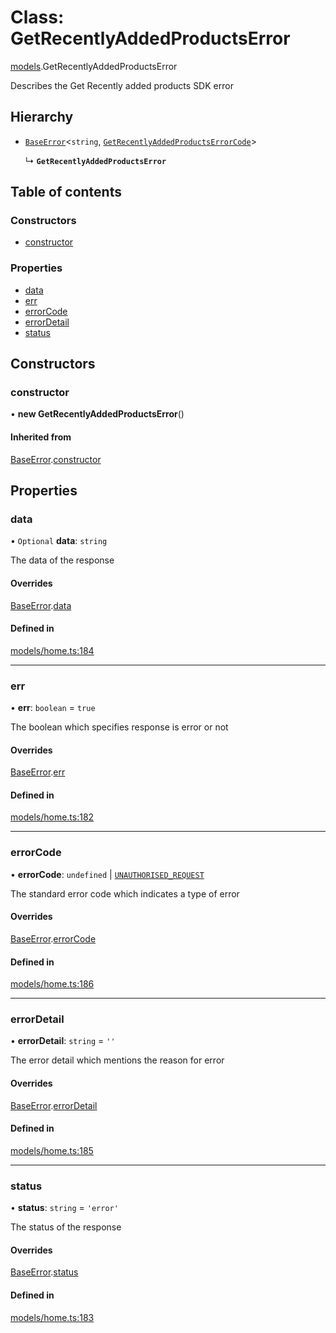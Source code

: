 # Class: GetRecentlyAddedProductsError

[models](../wiki/models).GetRecentlyAddedProductsError

Describes the Get Recently added products SDK error

## Hierarchy

- [`BaseError`](../wiki/models.BaseError)<`string`, [`GetRecentlyAddedProductsErrorCode`](../wiki/models.GetRecentlyAddedProductsErrorCode)\>

  ↳ **`GetRecentlyAddedProductsError`**

## Table of contents

### Constructors

- [constructor](../wiki/models.GetRecentlyAddedProductsError#constructor)

### Properties

- [data](../wiki/models.GetRecentlyAddedProductsError#data)
- [err](../wiki/models.GetRecentlyAddedProductsError#err)
- [errorCode](../wiki/models.GetRecentlyAddedProductsError#errorcode)
- [errorDetail](../wiki/models.GetRecentlyAddedProductsError#errordetail)
- [status](../wiki/models.GetRecentlyAddedProductsError#status)

## Constructors

### constructor

• **new GetRecentlyAddedProductsError**()

#### Inherited from

[BaseError](../wiki/models.BaseError).[constructor](../wiki/models.BaseError#constructor)

## Properties

### data

• `Optional` **data**: `string`

The data of the response

#### Overrides

[BaseError](../wiki/models.BaseError).[data](../wiki/models.BaseError#data)

#### Defined in

[models/home.ts:184](https://gitlab.com/baliganikhil/blackmirror-sdk/-/blob/349365c/src/models/home.ts#L184)

___

### err

• **err**: `boolean` = `true`

The boolean which specifies response is error or not

#### Overrides

[BaseError](../wiki/models.BaseError).[err](../wiki/models.BaseError#err)

#### Defined in

[models/home.ts:182](https://gitlab.com/baliganikhil/blackmirror-sdk/-/blob/349365c/src/models/home.ts#L182)

___

### errorCode

• **errorCode**: `undefined` \| [`UNAUTHORISED_REQUEST`](../wiki/models.GetRecentlyAddedProductsErrorCode#unauthorised_request)

The standard error code which indicates a type of error

#### Overrides

[BaseError](../wiki/models.BaseError).[errorCode](../wiki/models.BaseError#errorcode)

#### Defined in

[models/home.ts:186](https://gitlab.com/baliganikhil/blackmirror-sdk/-/blob/349365c/src/models/home.ts#L186)

___

### errorDetail

• **errorDetail**: `string` = `''`

The error detail which mentions the reason for error

#### Overrides

[BaseError](../wiki/models.BaseError).[errorDetail](../wiki/models.BaseError#errordetail)

#### Defined in

[models/home.ts:185](https://gitlab.com/baliganikhil/blackmirror-sdk/-/blob/349365c/src/models/home.ts#L185)

___

### status

• **status**: `string` = `'error'`

The status of the response

#### Overrides

[BaseError](../wiki/models.BaseError).[status](../wiki/models.BaseError#status)

#### Defined in

[models/home.ts:183](https://gitlab.com/baliganikhil/blackmirror-sdk/-/blob/349365c/src/models/home.ts#L183)
